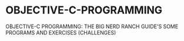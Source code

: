 # OBJECTIVE-C-PROGRAMMING
OBJECTIVE-C PROGRAMMING: THE BIG NERD RANCH GUIDE'S SOME PROGRAMS AND EXERCISES (CHALLENGES)
